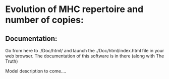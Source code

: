 Evolution of MHC repertoire and number of copies:
==============================

Documentation:
-----------

Go from here to ./Doc/html/ and launch the ./Doc/html/index.html file in your web browser. The documentation of this software is in there (along with The Truth)

Model description to come....
